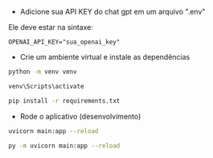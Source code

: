- Adicione sua API KEY do chat gpt em um arquivo ".env"

Ele deve estar na sintaxe:

```
OPENAI_API_KEY="sua_openai_key"
```

- Crie um ambiente virtual e instale as dependências

```sh
python -m venv venv

venv\Scripts\activate

pip install -r requirements.txt
```

- Rode o aplicativo (desenvolvimento)

```sh
uvicorn main:app --reload

py -m uvicorn main:app --reload
```
